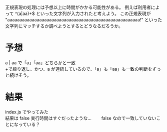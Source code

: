 正規表現の処理には予想以上に時間がかかる可能性がある。
例えば利用者によって ^(a|aa)+$ といった文字列が入力されたと考えよう。
この正規表現が "aaaaaaaaaaaaaaaaaaaaaaaaaaaaaaaaaaaaaaaaaaaaaaaaaaaaaa!" といった文字列にマッチするか調べようとするとどうなるだろうか。

# 予想

a | aa で「a」「aa」どちらかと一致  
+で繰り返し、かつ、a が連続しているので、「a」も「aa」も一致の判断をずっと続けそう。

# 結果

index.js でやってみた  
結果は false
実行時間はすぐだったような…　　
false なので一致していないことになっている？
